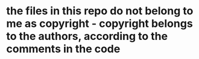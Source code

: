 #
# the files in this repo do not belong to me as copyright - copyright belongs to the authors, according to the comments in the code
# 
